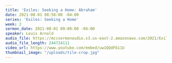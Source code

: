 ```yaml
---
title: 'Exiles: Seeking a Home: Abraham'
date: 2021-08-01 08:58:00 -04:00
series: 'Exiles: Seeking a Home'
week: 2
sermon_date: 2021-08-01 09:00:00 -04:00
speaker: Louis Arnold
audio_file: https://mccsermonaudio.s3.us-east-2.amazonaws.com/2021/Exiles/Exiles+Week+2.mp3
audio_file_length: 244724111
video_url: https://www.youtube.com/embed/uw1QQdFb11U
thumbnail_image: "/uploads/tile-crop.jpg"
---
```


